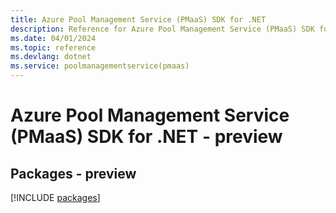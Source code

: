 ```yaml
---
title: Azure Pool Management Service (PMaaS) SDK for .NET
description: Reference for Azure Pool Management Service (PMaaS) SDK for .NET
ms.date: 04/01/2024
ms.topic: reference
ms.devlang: dotnet
ms.service: poolmanagementservice(pmaas)
---
```

# Azure Pool Management Service (PMaaS) SDK for .NET - preview
## Packages - preview
[!INCLUDE [packages](pool-management-service-(pmaas)-index.md)]